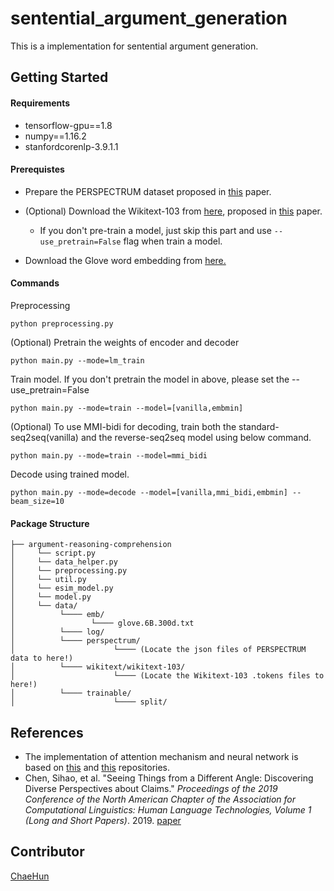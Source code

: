 # sentential_argument_generation

This is a implementation for sentential argument generation.



## Getting Started

#### Requirements

- tensorflow-gpu==1.8
- numpy==1.16.2
- stanfordcorenlp-3.9.1.1



#### Prerequistes

- Prepare the PERSPECTRUM dataset proposed in [this](<https://www.aclweb.org/anthology/N19-1053>) paper.

- (Optional) Download the Wikitext-103 from [here](<https://blog.einstein.ai/the-wikitext-long-term-dependency-language-modeling-dataset/>), proposed in [this]() paper.
   - If you don't pre-train a model, just skip this part and use `--use_pretrain=False` flag when train a model.
   
- Download the Glove word embedding from [here.](<https://nlp.stanford.edu/projects/glove/>)



#### Commands


Preprocessing
```
python preprocessing.py
```
(Optional) Pretrain the weights of encoder and decoder
```
python main.py --mode=lm_train
```
Train model. If you don't pretrain the model in above, please set the --use_pretrain=False
```
python main.py --mode=train --model=[vanilla,embmin]
```
(Optional) To use MMI-bidi for decoding, train both the standard-seq2seq(vanilla) and the reverse-seq2seq model using below command.
```
python main.py --mode=train --model=mmi_bidi
```
Decode using trained model.
```
python main.py --mode=decode --model=[vanilla,mmi_bidi,embmin] --beam_size=10
```



#### Package Structure

```
├── argument-reasoning-comprehension
│     └── script.py
│     └── data_helper.py
│     └── preprocessing.py
│     └── util.py
│     └── esim_model.py
│     └── model.py
│     └── data/
│          └──── emb/
│                 └──── glove.6B.300d.txt
│          └──── log/
│          └──── perspectrum/
│                      └──── (Locate the json files of PERSPECTRUM data to here!)
│          └──── wikitext/wikitext-103/
│                      └──── (Locate the Wikitext-103 .tokens files to here!)
│          └──── trainable/
│                      └──── split/	
```



## References

* The implementation of attention mechanism and neural network is based on [this](<https://github.com/XinyuHua/neural-argument-generation>) and [this](<https://github.com/abisee/pointer-generator>) repositories.
* Chen, Sihao, et al. "Seeing Things from a Different Angle: Discovering Diverse Perspectives about Claims." *Proceedings of the 2019 Conference of the North American Chapter of the Association for Computational Linguistics: Human Language Technologies, Volume 1 (Long and Short Papers)*. 2019. [paper](<https://www.aclweb.org/anthology/N19-1053>)

## Contributor

[ChaeHun](http://nlp.kaist.ac.kr/~ddehun)

